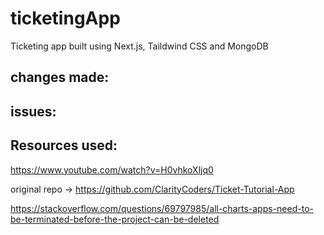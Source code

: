 # ticketingApp
Ticketing app built using Next.js, Taildwind CSS and MongoDB


## changes made:

## issues: 

## Resources used:

https://www.youtube.com/watch?v=H0vhkoXljq0

original repo -> https://github.com/ClarityCoders/Ticket-Tutorial-App


https://stackoverflow.com/questions/69797985/all-charts-apps-need-to-be-terminated-before-the-project-can-be-deleted

